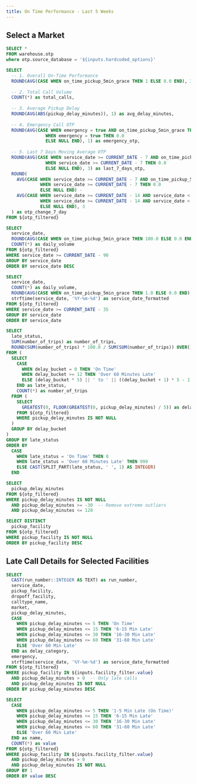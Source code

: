 ```yaml
---
title: On Time Performance - Last 5 Weeks
---
```

<LastRefreshed/>


## Select a Market

<ButtonGroup name=hardcoded_options>
    <ButtonGroupItem valueLabel="Illinois" value="il" default=true/>
    <ButtonGroupItem valueLabel="Michigan" value="mi" />
    <ButtonGroupItem valueLabel="Tennessee" value="tn" />
</ButtonGroup>

```sql otp_filtered
SELECT *
FROM warehouse.otp
where otp.source_database = '${inputs.hardcoded_options}'
```

```sql card_data
SELECT 
  -- 1. Overall On-Time Performance
  ROUND(AVG(CASE WHEN on_time_pickup_5min_grace THEN 1 ELSE 0.0 END), 3) as otp_percentage,
  
  -- 2. Total Call Volume
  COUNT(*) as total_calls,
  
  -- 3. Average Pickup Delay
  ROUND(AVG(ABS(pickup_delay_minutes)), 1) as avg_delay_minutes,
  
  -- 4. Emergency Call OTP
  ROUND(AVG(CASE WHEN emergency = true AND on_time_pickup_5min_grace THEN 1.0 
               WHEN emergency = true THEN 0.0 
               ELSE NULL END), 1) as emergency_otp,
  
  -- 5. Last 7 Days Moving Average OTP
  ROUND(AVG(CASE WHEN service_date >= CURRENT_DATE - 7 AND on_time_pickup_5min_grace THEN 1.0 
               WHEN service_date >= CURRENT_DATE - 7 THEN 0.0 
               ELSE NULL END), 3) as last_7_days_otp,
  ROUND(
    AVG(CASE WHEN service_date >= CURRENT_DATE - 7 AND on_time_pickup_5min_grace THEN 1.0 
             WHEN service_date >= CURRENT_DATE - 7 THEN 0.0 
             ELSE NULL END) -
    AVG(CASE WHEN service_date >= CURRENT_DATE - 14 AND service_date < CURRENT_DATE - 7 AND on_time_pickup_5min_grace THEN 1.0 
             WHEN service_date >= CURRENT_DATE - 14 AND service_date < CURRENT_DATE - 7 THEN 0.0 
             ELSE NULL END), 3
  ) as otp_change_7_day
FROM ${otp_filtered}
```
<Group>
  <BigValue
    data={card_data}
    value=total_calls
  />
  <BigValue
    data={card_data}
    value=otp_percentage
    title="On-Time Performance"
    fmt=pct1
  />
  <BigValue
    data={card_data}
    value=avg_delay_minutes
    title="Average Pickup Delay (Minutes)"
    fmt=num1
  />

  <BigValue
    data={card_data}
    value=emergency_otp
    title="Emergency Call On-Time Performance"
    fmt=pct1
  />
  <BigValue
    data={card_data}
    value=last_7_days_otp
    title="Last 7 Days On-Time Performance"
    fmt=pct1
    comparison=otp_change_7_day
    comparisonFmt=pct1
    comparisonTitle="Change (7 Days)"
  />
  </Group>


```sql trend_line
SELECT 
  service_date,
  ROUND(AVG(CASE WHEN on_time_pickup_5min_grace THEN 100.0 ELSE 0.0 END), 1) as daily_otp,
  COUNT(*) as daily_volume
FROM ${otp_filtered}
WHERE service_date >= CURRENT_DATE - 90
GROUP BY service_date
ORDER BY service_date DESC
```


```sql volume_vs_performance
SELECT 
  service_date,
  COUNT(*) as daily_volume,
  ROUND(AVG(CASE WHEN on_time_pickup_5min_grace THEN 1.0 ELSE 0.0 END), 3) as daily_otp,
  strftime(service_date, '%Y-%m-%d') as service_date_formatted
FROM ${otp_filtered}
WHERE service_date >= CURRENT_DATE - 35 
GROUP BY service_date
ORDER BY service_date
```



<Grid cols=2>
<LineChart 
    data={trend_line}
    x=service_date
    y=daily_otp
    y2=daily_volume
    y2SeriesType=bar
    yAxisTitle="On-Time Performance (%)"
/>
<ScatterPlot 
    data={volume_vs_performance}
    x=daily_volume
    y=daily_otp
    title="Daily Volume vs On-Time Performance"
    subtitle="Each point represents one day over 5 weeks"
    xAxisTitle="Daily Call Volume"
    yAxisTitle="On-Time Performance %"
    yFmt=pct1
    tooltipTitle=service_date_formatted
    pointSize=8
    showDownload=true
/>
</Grid>

```sql opt_table
SELECT 
  late_status,
  SUM(number_of_trips) as number_of_trips,
  ROUND(SUM(number_of_trips) * 100.0 / SUM(SUM(number_of_trips)) OVER(), 2) as percent
FROM (
  SELECT 
    CASE 
      WHEN delay_bucket = 0 THEN 'On Time'
      WHEN delay_bucket >= 12 THEN 'Over 60 Minutes Late'
      ELSE (delay_bucket * 5) || ' to ' || ((delay_bucket + 1) * 5 - 1) || ' Minutes Late'
    END as late_status,
    COUNT(*) as number_of_trips
  FROM (
    SELECT 
      GREATEST(0, FLOOR(GREATEST(0, pickup_delay_minutes) / 5)) as delay_bucket
    FROM ${otp_filtered} 
    WHERE pickup_delay_minutes IS NOT NULL
  )
  GROUP BY delay_bucket
)
GROUP BY late_status
ORDER BY 
  CASE 
    WHEN late_status = 'On Time' THEN 0
    WHEN late_status = 'Over 60 Minutes Late' THEN 999
    ELSE CAST(SPLIT_PART(late_status, ' ', 1) AS INTEGER)
  END
```

```sql otp_histo
SELECT 
  pickup_delay_minutes
FROM ${otp_filtered} 
WHERE pickup_delay_minutes IS NOT NULL 
  AND pickup_delay_minutes >= -30  -- Remove extreme outliers
  AND pickup_delay_minutes <= 120  
```
<Grid cols=2>
  <Histogram
    data={otp_histo}
    x=pickup_delay_minutes
    title="Distribution of Pickup Delays"
    subtitle="Frequency of delays across all calls (5 weeks)"
    xAxisTitle="Minutes Late/Early"
    yAxisTitle="Number of Calls"
    color="#2563eb"
    showDownload=true
/>


<DataTable data={opt_table} rows=all/>
</Grid>

```sql dist_facs
SELECT DISTINCT 
  pickup_facility
FROM ${otp_filtered} 
WHERE pickup_facility IS NOT NULL
ORDER BY pickup_facility DESC
```
## Late Call Details for Selected Facilities

<Dropdown
    name=facility_filter
    data={dist_facs}
    value=pickup_facility
    multiple=true
    title="Select Facilities"
/>

```sql late_calls_detail
SELECT
  CAST(run_number::INTEGER AS TEXT) as run_number,
  service_date,
  pickup_facility,
  dropoff_facility,
  calltype_name,
  market,
  pickup_delay_minutes,
  CASE 
    WHEN pickup_delay_minutes <= 5 THEN 'On Time'
    WHEN pickup_delay_minutes <= 15 THEN '6-15 Min Late'
    WHEN pickup_delay_minutes <= 30 THEN '16-30 Min Late'
    WHEN pickup_delay_minutes <= 60 THEN '31-60 Min Late'
    ELSE 'Over 60 Min Late'
  END as delay_category,
  emergency,
  strftime(service_date, '%Y-%m-%d') as service_date_formatted
FROM ${otp_filtered} 
WHERE pickup_facility IN ${inputs.facility_filter.value}
  AND pickup_delay_minutes > 0  -- Only late calls
  AND pickup_delay_minutes IS NOT NULL
ORDER BY pickup_delay_minutes DESC
```

```sql facility_delay_breakdown
SELECT 
  CASE 
    WHEN pickup_delay_minutes <= 5 THEN '1-5 Min Late (On Time)'
    WHEN pickup_delay_minutes <= 15 THEN '6-15 Min Late'
    WHEN pickup_delay_minutes <= 30 THEN '16-30 Min Late'
    WHEN pickup_delay_minutes <= 60 THEN '31-60 Min Late'
    ELSE 'Over 60 Min Late'
  END as name,
  COUNT(*) as value
FROM ${otp_filtered} 
WHERE pickup_facility IN ${inputs.facility_filter.value}
  AND pickup_delay_minutes > 0
  AND pickup_delay_minutes IS NOT NULL
GROUP BY 1
ORDER BY value DESC
```

<Grid cols=2>
<DataTable 
    data={late_calls_detail}
    rows=15
    emptyMessage="No late calls for selected facilities"
>
  <Column id=run_number title="Run Number"/>
  <Column id=service_date_formatted title="Date"/>
  <Column id=calltype_name title="Call Type"/>
  <Column id=pickup_delay_minutes title="Minutes Late" fmt=num1/>
  <Column id=pickup_facility title="Pickup Facility"/>
  <Column id=dropoff_facility title="Dropoff Facility"/>
</DataTable>
  <ECharts config={
    {
        title: {
            text: 'Late Call Percentage Breakdown',
            left: 'center'
        },
        tooltip: {
            formatter: '{b}: {c} calls ({d}%)'
        },
        legend: {
            orient: 'vertical',
            left: 'left'
        },
        series: [
        {
          type: 'pie',
          radius: '50%',
          data: [...facility_delay_breakdown],
          label: {
            show: true,
            formatter: '{b}\n{d}%'
          },
          emphasis: {
            itemStyle: {
              shadowBlur: 10,
              shadowOffsetX: 0,
              shadowColor: 'rgba(0, 0, 0, 0.5)'
            }
          }
        }
      ]
      }
    }
/>
</Grid>
